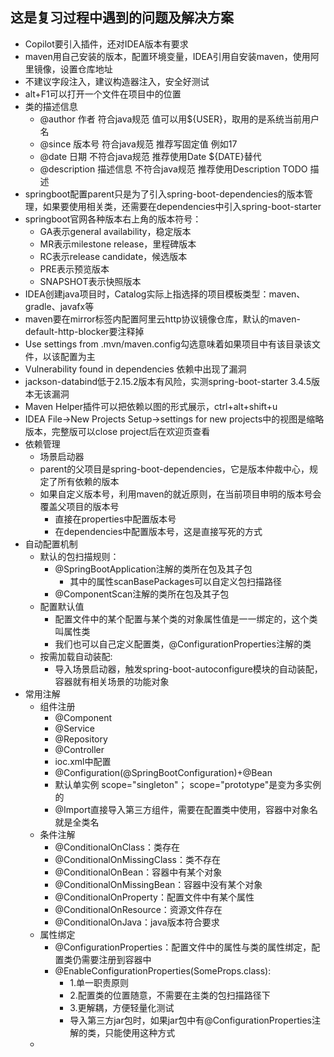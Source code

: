 ## 这是复习过程中遇到的问题及解决方案

- Copilot要引入插件，还对IDEA版本有要求
- maven用自己安装的版本，配置环境变量，IDEA引用自安装maven，使用阿里镜像，设置仓库地址
- 不建议字段注入，建议构造器注入，安全好测试
- alt+F1可以打开一个文件在项目中的位置
- 类的描述信息
  - @author 作者 符合java规范 值可以用${USER}，取用的是系统当前用户名
  - @since 版本号 符合java规范 推荐写固定值 例如17
  - @date 日期 不符合java规范 推荐使用Date ${DATE}替代
  - @description 描述信息 不符合java规范 推荐使用Description TODO 描述
- springboot配置parent只是为了引入spring-boot-dependencies的版本管理，如果要使用相关类，还需要在dependencies中引入spring-boot-starter
- springboot官网各种版本右上角的版本符号： 
  - GA表示general availability，稳定版本
  - MR表示milestone release，里程碑版本
  - RC表示release candidate，候选版本
  - PRE表示预览版本
  - SNAPSHOT表示快照版本
- IDEA创建java项目时，Catalog实际上指选择的项目模板类型：maven、gradle、javafx等
- maven要在mirror标签内配置阿里云http协议镜像仓库，默认的maven-default-http-blocker要注释掉
- Use settings from .mvn/maven.config勾选意味着如果项目中有该目录该文件，以该配置为主
- Vulnerability found in dependencies 依赖中出现了漏洞
- jackson-databind低于2.15.2版本有风险，实测spring-boot-starter 3.4.5版本无该漏洞
- Maven Helper插件可以把依赖以图的形式展示，ctrl+alt+shift+u
- IDEA File->New Projects Setup->settings for new projects中的视图是缩略版本，完整版可以close project后在欢迎页查看
- 依赖管理
  - 场景启动器
  - parent的父项目是spring-boot-dependencies，它是版本仲裁中心，规定了所有依赖的版本
  - 如果自定义版本号，利用maven的就近原则，在当前项目申明的版本号会覆盖父项目的版本号
    - 直接在properties中配置版本号
    - 在dependencies中配置版本号，这是直接写死的方式
- 自动配置机制
  - 默认的包扫描规则：
    - @SpringBootApplication注解的类所在包及其子包
      - 其中的属性scanBasePackages可以自定义包扫描路径
    - @ComponentScan注解的类所在包及其子包
  - 配置默认值
    - 配置文件中的某个配置与某个类的对象属性值是一一绑定的，这个类叫属性类
    - 我们也可以自己定义配置类，@ConfigurationProperties注解的类
  - 按需加载自动装配:
    - 导入场景启动器，触发spring-boot-autoconfigure模块的自动装配，容器就有相关场景的功能对象
- 常用注解
  - 组件注册
    - @Component
    - @Service
    - @Repository
    - @Controller
    - ioc.xml中配置
    - @Configuration(@SpringBootConfiguration)+@Bean
    - 默认单实例 scope="singleton"； scope="prototype"是变为多实例的
    - @Import直接导入第三方组件，需要在配置类中使用，容器中对象名就是全类名
  - 条件注解
    - @ConditionalOnClass：类存在
    - @ConditionalOnMissingClass：类不存在
    - @ConditionalOnBean：容器中有某个对象
    - @ConditionalOnMissingBean：容器中没有某个对象
    - @ConditionalOnProperty：配置文件中有某个属性
    - @ConditionalOnResource：资源文件存在
    - @ConditionalOnJava：java版本符合要求
  - 属性绑定
    - @ConfigurationProperties：配置文件中的属性与类的属性绑定，配置类仍需要注册到容器中
    - @EnableConfigurationProperties(SomeProps.class):
      - 1.单一职责原则
      - 2.配置类的位置随意，不需要在主类的包扫描路径下
      - 3.更解耦，方便轻量化测试
      - 导入第三方jar包时，如果jar包中有@ConfigurationProperties注解的类，只能使用这种方式
  - 